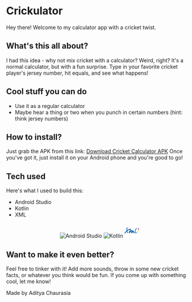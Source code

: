 # Crickulator
Hey there! Welcome to my calculator app with a cricket twist.

## What's this all about?
I had this idea - why not mix cricket with a calculator? Weird, right? 
It's a normal calculator, but with a fun surprise. Type in your favorite cricket player's jersey number, hit equals, and see what happens!

## Cool stuff you can do
- Use it as a regular calculator 
- Maybe hear a thing or two when you punch in certain numbers (hint: think jersey numbers)

## How to install?
Just grab the APK from this link: [Download Cricket Calculator APK](https://drive.google.com/drive/folders/1BWJ6JyQX7le0sn3isJMG-IM_K3BBEZ6S?usp=drive_link)
Once you've got it, just install it on your Android phone and you're good to go!

## Tech used
Here's what I used to build this:
- Android Studio
- Kotlin
- XML 

<div align="center">
  <img src="https://www.google.com/imgres?q=android%20studio%20icon&imgurl=https%3A%2F%2Fuxwing.com%2Fwp-content%2Fthemes%2Fuxwing%2Fdownload%2Fbrands-and-social-media%2Fandroid-studio-icon.png&imgrefurl=https%3A%2F%2Fuxwing.com%2Fandroid-studio-icon%2F&docid=XiHNllogb0mn3M&tbnid=TLjkAyg29eZ0aM&vet=12ahUKEwiWg7mYhOaHAxWKr1YBHQHOCtAQM3oECGcQAA..i&w=512&h=512&hcb=2&ved=2ahUKEwiWg7mYhOaHAxWKr1YBHQHOCtAQM3oECGcQAA" alt="Android Studio" width="40" height="40"/>
  <img src="https://www.vectorlogo.zone/logos/kotlinlang/kotlinlang-icon.svg" alt="Kotlin" width="40" height="40"/>
  <img src="https://raw.githubusercontent.com/devicons/devicon/master/icons/xml/xml-original.svg" alt="XML" width="40" height="40"/>
</div>

## Want to make it even better?
Feel free to tinker with it! Add more sounds, throw in some new cricket facts, or whatever you think would be fun. If you come up with something cool, let me know!


Made by Aditya Chaurasia
